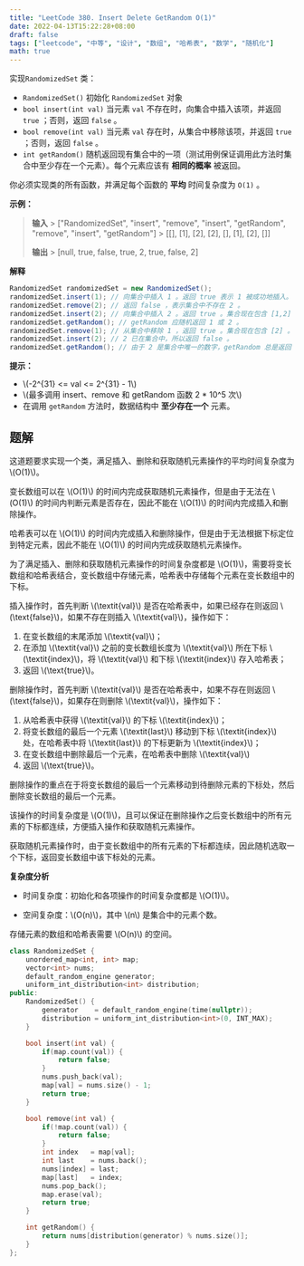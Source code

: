 ```yaml
---
title: "LeetCode 380. Insert Delete GetRandom O(1)"
date: 2022-04-13T15:22:28+08:00
draft: false
tags: ["leetcode", "中等", "设计", "数组", "哈希表", "数学", "随机化"]
math: true
---
```


实现`RandomizedSet` 类：

- `RandomizedSet()` 初始化 `RandomizedSet` 对象
- `bool insert(int val)` 当元素 `val` 不存在时，向集合中插入该项，并返回 `true` ；否则，返回 `false` 。
- `bool remove(int val)` 当元素 `val` 存在时，从集合中移除该项，并返回 `true` ；否则，返回 `false` 。
- `int getRandom()` 随机返回现有集合中的一项（测试用例保证调用此方法时集合中至少存在一个元素）。每个元素应该有 **相同的概率** 被返回。

你必须实现类的所有函数，并满足每个函数的 **平均** 时间复杂度为 `O(1)` 。

<!--more-->

**示例：**

> **输入** > ["RandomizedSet", "insert", "remove", "insert", "getRandom", "remove", "insert", "getRandom"] > [[], [1], [2], [2], [], [1], [2], []]
>
> **输出** > [null, true, false, true, 2, true, false, 2]

**解释**

```java
RandomizedSet randomizedSet = new RandomizedSet();
randomizedSet.insert(1); // 向集合中插入 1 。返回 true 表示 1 被成功地插入。
randomizedSet.remove(2); // 返回 false ，表示集合中不存在 2 。
randomizedSet.insert(2); // 向集合中插入 2 。返回 true 。集合现在包含 [1,2] 。
randomizedSet.getRandom(); // getRandom 应随机返回 1 或 2 。
randomizedSet.remove(1); // 从集合中移除 1 ，返回 true 。集合现在包含 [2] 。
randomizedSet.insert(2); // 2 已在集合中，所以返回 false 。
randomizedSet.getRandom(); // 由于 2 是集合中唯一的数字，getRandom 总是返回 2 。
```

**提示：**

- \\(-2^{31} <= val <= 2^{31} - 1\\)
- \\(最多调用 insert、remove 和 getRandom 函数 2 \* 10^5 次\\)
- 在调用 `getRandom` 方法时，数据结构中 **至少存在一个** 元素。

## 题解

这道题要求实现一个类，满足插入、删除和获取随机元素操作的平均时间复杂度为 \\(O(1)\\)。

变长数组可以在 \\(O(1)\\) 的时间内完成获取随机元素操作，但是由于无法在 \\(O(1)\\) 的时间内判断元素是否存在，因此不能在 \\(O(1)\\) 的时间内完成插入和删除操作。

哈希表可以在 \\(O(1)\\) 的时间内完成插入和删除操作，但是由于无法根据下标定位到特定元素，因此不能在 \\(O(1)\\) 的时间内完成获取随机元素操作。

为了满足插入、删除和获取随机元素操作的时间复杂度都是 \\(O(1)\\)，需要将变长数组和哈希表结合，变长数组中存储元素，哈希表中存储每个元素在变长数组中的下标。

插入操作时，首先判断 \\(\textit{val}\\) 是否在哈希表中，如果已经存在则返回 \\(\text{false}\\)，如果不存在则插入 \\(\textit{val}\\)，操作如下：

1. 在变长数组的末尾添加 \\(\textit{val}\\)；
2. 在添加 \\(\textit{val}\\) 之前的变长数组长度为 \\(\textit{val}\\) 所在下标 \\(\textit{index}\\)，将 \\(\textit{val}\\) 和下标 \\(\textit{index}\\) 存入哈希表；
3. 返回 \\(\text{true}\\)。

删除操作时，首先判断 \\(\textit{val}\\) 是否在哈希表中，如果不存在则返回 \\(\text{false}\\)，如果存在则删除 \\(\textit{val}\\)，操作如下：

1. 从哈希表中获得 \\(\textit{val}\\) 的下标 \\(\textit{index}\\)；
2. 将变长数组的最后一个元素 \\(\textit{last}\\) 移动到下标 \\(\textit{index}\\) 处，在哈希表中将 \\(\textit{last}\\) 的下标更新为 \\(\textit{index}\\)；
3. 在变长数组中删除最后一个元素，在哈希表中删除 \\(\textit{val}\\)
4. 返回 \\(\text{true}\\)。

删除操作的重点在于将变长数组的最后一个元素移动到待删除元素的下标处，然后删除变长数组的最后一个元素。

该操作的时间复杂度是 \\(O(1)\\)，且可以保证在删除操作之后变长数组中的所有元素的下标都连续，方便插入操作和获取随机元素操作。

获取随机元素操作时，由于变长数组中的所有元素的下标都连续，因此随机选取一个下标，返回变长数组中该下标处的元素。

**复杂度分析**

- 时间复杂度：初始化和各项操作的时间复杂度都是 \\(O(1)\\)。

- 空间复杂度：\\(O(n)\\)，其中 \\(n\\) 是集合中的元素个数。

存储元素的数组和哈希表需要 \\(O(n)\\) 的空间。

```cpp
class RandomizedSet {
    unordered_map<int, int> map;
    vector<int> nums;
    default_random_engine generator;
    uniform_int_distribution<int> distribution;
public:
    RandomizedSet() {
        generator    = default_random_engine(time(nullptr));
        distribution = uniform_int_distribution<int>(0, INT_MAX);
    }

    bool insert(int val) {
        if(map.count(val)) {
            return false;
        }
        nums.push_back(val);
        map[val] = nums.size() - 1;
        return true;
    }

    bool remove(int val) {
        if(!map.count(val)) {
            return false;
        }
        int index   = map[val];
        int last    = nums.back();
        nums[index] = last;
        map[last]   = index;
        nums.pop_back();
        map.erase(val);
        return true;
    }

    int getRandom() {
        return nums[distribution(generator) % nums.size()];
    }
};
```
